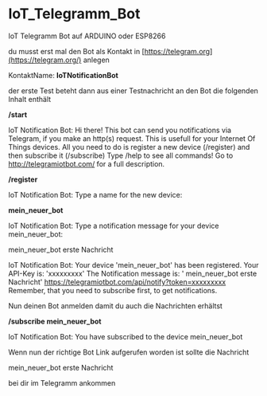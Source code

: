 # IoT_Telegramm_Bot
IoT Telegramm Bot auf ARDUINO oder ESP8266

du musst erst mal den Bot als Kontakt in [https://telegram.org](https://telegram.org/) anlegen 

KontaktName: **IoTNotificationBot**

der erste Test beteht dann aus einer Testnachricht an den Bot die folgenden Inhalt enthält

**/start**

IoT Notification Bot:
Hi there!
This bot can send you notifications via Telegram, if you make an http(s)
request. This is usefull for your Internet Of Things devices. All you need
to do is register a new device (/register) and then subscribe it
(/subscribe)
Type /help to see all commands!
Go to http://telegramiotbot.com/ for a full description.

**/register** 

IoT Notification Bot:
Type a name for the new device:

**mein_neuer_bot**

IoT Notification Bot:
Type a notification message for your device mein_neuer_bot:

mein_neuer_bot erste Nachricht

IoT Notification Bot:
Your device 'mein_neuer_bot' has been registered.
Your API-Key is: 'xxxxxxxxx'
The Notification message is:
' mein_neuer_bot 
erste Nachricht'
https://telegramiotbot.com/api/notify?token=xxxxxxxxx
Remember, that you need to subscribe first, to get notifications.

Nun deinen Bot anmelden damit du auch die Nachrichten erhältst

**/subscribe mein_neuer_bot**

IoT Notification Bot:
You have subscribed to the device mein_neuer_bot

Wenn nun der richtige Bot Link aufgerufen worden ist sollte die Nachricht 

mein_neuer_bot erste Nachricht

bei dir im Telegramm ankommen

